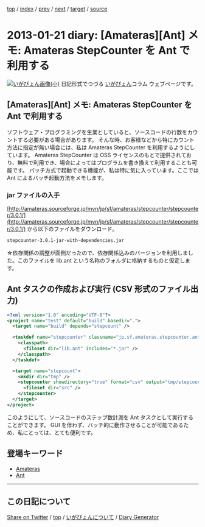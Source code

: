 [top](https://igapyon.github.io/diary/) 
 / [index](https://igapyon.github.io/diary/2013/index.html) 
 / [prev](https://igapyon.github.io/diary/2013/ig130120.html) 
 / [next](https://igapyon.github.io/diary/2013/ig130122.html) 
 / [target](https://igapyon.github.io/diary/2013/ig130121.html) 
 / [source](https://github.com/igapyon/diary/blob/gh-pages/2013/ig130121.html.src.md) 

2013-01-21 diary: [Amateras][Ant] メモ: Amateras StepCounter を Ant で利用する
=====================================================================================================
[![いがぴょん画像(小)](https://igapyon.github.io/diary/images/iga200306s.jpg "いがぴょん")](https://igapyon.github.io/diary/memo/memoigapyon.html) 日記形式でつづる [いがぴょん](https://igapyon.github.io/diary/memo/memoigapyon.html)コラム ウェブページです。

## [Amateras][Ant] メモ: Amateras StepCounter を Ant で利用する

ソフトウェア・プログラミングを生業としていると、ソースコードの行数をカウントする必要がある場合があります。
そんな時、お客様などから特にカウント方法に指定が無い場合には、私は Amateras StepCounter を利用するようにしています。
Amateras StepCounter は OSS ライセンスのもとで提供されており、無料で利用でき、場合によってはプログラムを書き換えて利用することも可能です。
バッチ方式で起動できる機能が、私は特に気に入っています。ここでは Ant によるバッチ起動方法をメモします。


### jar ファイルの入手

[http://amateras.sourceforge.jp/mvn/jp/sf/amateras/stepcounter/stepcounter/3.0.1/](http://amateras.sourceforge.jp/mvn/jp/sf/amateras/stepcounter/stepcounter/3.0.1/) から以下のファイルをダウンロード。

```xml
stepcounter-3.0.1-jar-with-dependencies.jar
```

☆依存関係の調整が面倒だったので、依存関係込みのバージョンを利用しました。このファイルを lib.ant という名称のフォルダに格納するものと仮定します。


## Ant タスクの作成および実行 (CSV 形式のファイル出力)


```xml
<?xml version="1.0" encoding="UTF-8"?>
<project name="test" default="build" basedir=".">
  <target name="build" depends="stepcount" />

  <taskdef name="stepcounter" classname="jp.sf.amateras.stepcounter.ant.StepCounterTask">
    <classpath>
      <fileset dir="lib.ant" includes="*.jar" />
    </classpath>
  </taskdef>

  <target name="stepcount">
    <mkdir dir="tmp" />
    <stepcounter showdirectory="true" format="csv" output="tmp/stepcount.csv">
      <fileset dir="src" />
    </stepcounter>
  </target>
</project>
```

このようにして、ソースコードのステップ数計測を Ant タスクとして実行することができます。
GUI を伴わず、バッチ的に動作させることが可能であるため、私にとっては、とても便利です。


## 登場キーワード

* [Amateras](../keyword/amateras.html)
* [Ant](../keyword/ant.html)

----------------------------------------------------------------------------------------------------

## この日記について

[Share on Twitter](https://twitter.com/intent/tweet?hashtags=igapyon%2Cdiary%2C%E3%81%84%E3%81%8C%E3%81%B4%E3%82%87%E3%82%93%2CAmateras%2CAnt&text=%5BAmateras%5D%5BAnt%5D+%E3%83%A1%E3%83%A2%3A+Amateras+StepCounter+%E3%82%92+Ant+%E3%81%A7%E5%88%A9%E7%94%A8%E3%81%99%E3%82%8B&url=https%3A%2F%2Figapyon.github.io%2Fdiary%2F2013%2Fig130121.html) / [top](https://igapyon.github.io/diary/) / [いがぴょんについて](https://igapyon.github.io/diary/memo/memoigapyon.html) / [Diary Generator](https://github.com/igapyon/igapyonv3)

